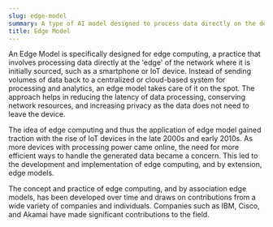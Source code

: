 ```yaml
---
slug: edge-model
summary: A type of AI model designed to process data directly on the device it was collected from, limiting the need for data transfer.
title: Edge Model
---
```


An Edge Model is specifically designed for edge computing, a practice that involves processing data directly at the 'edge' of the network where it is initially sourced, such as a smartphone or IoT device. Instead of sending volumes of data back to a centralized or cloud-based system for processing and analytics, an edge model takes care of it on the spot. The approach helps in reducing the latency of data processing, conserving network resources, and increasing privacy as the data does not need to leave the device.

The idea of edge computing and thus the application of edge model gained traction with the rise of IoT devices in the late 2000s and early 2010s. As more devices with processing power came online, the need for more efficient ways to handle the generated data became a concern. This led to the development and implementation of edge computing, and by extension, edge models.

The concept and practice of edge computing, and by association edge models, has been developed over time and draws on contributions from a wide variety of companies and individuals. Companies such as IBM, Cisco, and Akamai have made significant contributions to the field.
